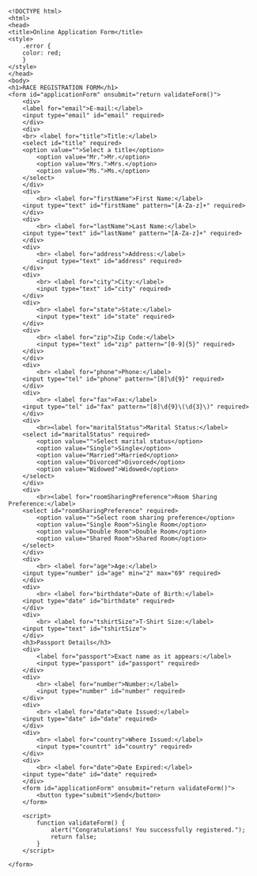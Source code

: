     <!DOCTYPE html> 
    <html> 
    <head> 
    <title>Online Application Form</title> 
    <style> 
        .error { 
        color: red; 
        } 
    </style> 
    </head> 
    <body> 
    <h1>RACE REGISTRATION FORM</h1> 
    <form id="applicationForm" onsubmit="return validateForm()"> 
        <div> 
        <label for="email">E-mail:</label> 
        <input type="email" id="email" required>  
        </div> 
        <div> 
        <br> <label for="title">Title:</label> 
        <select id="title" required> 
        <option value="">Select a title</option> 
            <option value="Mr.">Mr.</option> 
            <option value="Mrs.">Mrs.</option> 
            <option value="Ms.">Ms.</option> 
        </select> 
        </div> 
        <div> 
            <br> <label for="firstName">First Name:</label> 
        <input type="text" id="firstName" pattern="[A-Za-z]+" required> 
        </div> 
        <div> 
            <br> <label for="lastName">Last Name:</label> 
        <input type="text" id="lastName" pattern="[A-Za-z]+" required> 
        </div> 
        <div>
            <br> <label for="address">Address:</label>
            <input type="text" id="address" required>
        </div>
        <div>
            <br> <label for="city">City:</label>
            <input type="text" id="city" required>
        </div>
        <div>
            <br> <label for="state">State:</label>
            <input type="text" id="state" required>
        </div>
        <div>
            <br> <label for="zip">Zip Code:</label>
            <input type="text" id="zip" pattern="[0-9]{5}" required>
        </div>
        </div> 
        <div> 
            <br> <label for="phone">Phone:</label> 
        <input type="tel" id="phone" pattern="[8]\d{9}" required> 
        </div> 
        <div> 
            <br> <label for="fax">Fax:</label> 
        <input type="tel" id="fax" pattern="[8]\d{9}\(\d{3}\)" required> 
        </div> 
        <div> 
            <br><label for="maritalStatus">Marital Status:</label> 
        <select id="maritalStatus" required> 
            <option value="">Select marital status</option> 
            <option value="Single">Single</option> 
            <option value="Married">Married</option> 
            <option value="Divorced">Divorced</option> 
            <option value="Widowed">Widowed</option> 
        </select> 
        </div> 
        <div> 
            <br><label for="roomSharingPreference">Room Sharing Preference:</label> 
        <select id="roomSharingPreference" required> 
            <option value="">Select room sharing preference</option> 
            <option value="Single Room">Single Room</option> 
            <option value="Double Room">Double Room</option> 
            <option value="Shared Room">Shared Room</option> 
        </select> 
        </div> 
        <div> 
            <br> <label for="age">Age:</label> 
        <input type="number" id="age" min="2" max="69" required> 
        </div> 
        <div> 
            <br> <label for="birthdate">Date of Birth:</label> 
        <input type="date" id="birthdate" required> 
        </div> 
        <div> 
            <br> <label for="tshirtSize">T-Shirt Size:</label> 
        <input type="text" id="tshirtSize"> 
        </div> 
        <h3>Passport Details</h3>
        <div> 
            <label for="passport">Exact name as it appears:</label> 
            <input type="passport" id="passport" required>  
        </div>
        <div> 
            <br> <label for="number">Number:</label> 
            <input type="number" id="number" required>  
        </div> 
        <div> 
            <br> <label for="date">Date Issued:</label> 
        <input type="date" id="date" required>  
        </div> 
        <div> 
            <br> <label for="country">Where Issued:</label> 
            <input type="countrt" id="country" required>  
        </div> 
        <div> 
            <br> <label for="date">Date Expired:</label> 
        <input type="date" id="date" required>  
        </div> 
        <form id="applicationForm" onsubmit="return validateForm()"> 
            <button type="submit">Send</button> 
        </form>
    
        <script>
            function validateForm() {
                alert("Congratulations! You successfully registered.");
                return false;
            }
        </script>
        
    </form>
